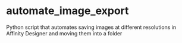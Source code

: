 # automate_image_export
Python script that automates saving images at different resolutions in Affinity Designer and moving them into a folder
